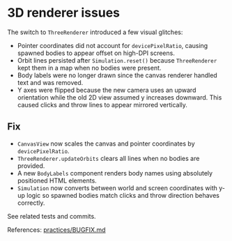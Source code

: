 # 3D renderer issues

The switch to `ThreeRenderer` introduced a few visual glitches:

- Pointer coordinates did not account for `devicePixelRatio`, causing spawned bodies to appear offset on high-DPI screens.
- Orbit lines persisted after `Simulation.reset()` because `ThreeRenderer` kept them in a map when no bodies were present.
- Body labels were no longer drawn since the canvas renderer handled text and was removed.
- Y axes were flipped because the new camera uses an upward orientation while the old
  2D view assumed y increases downward. This caused clicks and throw lines to appear
  mirrored vertically.


## Fix

- `CanvasView` now scales the canvas and pointer coordinates by `devicePixelRatio`.
- `ThreeRenderer.updateOrbits` clears all lines when no bodies are provided.
- A new `BodyLabels` component renders body names using absolutely positioned HTML elements.
- `Simulation` now converts between world and screen coordinates with y-up logic
  so spawned bodies match clicks and throw direction behaves correctly.

See related tests and commits.

References: [practices/BUGFIX.md](../../practices/BUGFIX.md)
